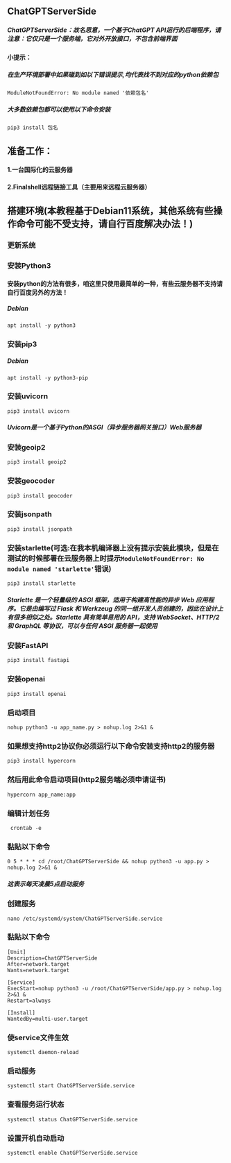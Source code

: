 ## ChatGPTServerSide
##### ChatGPTServerSide：故名思意，一个基于ChatGPT API运行的后端程序，请注意：它仅只是一个服务端，它对外开放接口，不包含前端界面
#### 小提示：
##### 在生产环境部署中如果碰到如以下错误提示,均代表找不到对应的python依赖包
`ModuleNotFoundError: No module named '依赖包名'`
##### 大多数依赖包都可以使用以下命令安装
    pip3 install 包名 
## 准备工作：
#### 1.一台国际化的云服务器
#### 2.Finalshell远程链接工具（主要用来远程云服务器）
## 搭建环境(本教程基于Debian11系统，其他系统有些操作命令可能不受支持，请自行百度解决办法！)
### 更新系统
### 安装Python3
#### 安装python的方法有很多，咱这里只使用最简单的一种，有些云服务器不支持请自行百度另外的方法！
##### Debian
    apt install -y python3
### 安装pip3
##### Debian
    apt install -y python3-pip
### 安装uvicorn
    pip3 install uvicorn
##### Uvicorn是一个基于Python的ASGI（异步服务器网关接口）Web服务器
### 安装geoip2
    pip3 install geoip2
### 安装geocoder
    pip3 install geocoder
### 安装jsonpath
    pip3 install jsonpath
### 安装starlette(可选:在我本机编译器上没有提示安装此模块，但是在测试的时候部署在云服务器上时提示`ModuleNotFoundError: No module named 'starlette'`错误)
    pip3 install starlette
##### Starlette 是一个轻量级的 ASGI 框架，适用于构建高性能的异步 Web 应用程序。它是由编写过 Flask 和 Werkzeug 的同一组开发人员创建的，因此在设计上有很多相似之处。Starlette 具有简单易用的 API，支持 WebSocket、HTTP/2 和 GraphQL 等协议，可以与任何 ASGI 服务器一起使用
### 安装FastAPI
    pip3 install fastapi
### 安装openai
    pip3 install openai
### 启动项目
    nohup python3 -u app_name.py > nohup.log 2>&1 &
### 如果想支持http2协议你必须运行以下命令安装支持http2的服务器
    pip3 install hypercorn
### 然后用此命令启动项目(http2服务端必须申请证书)
    hypercorn app_name:app
### 编辑计划任务
     crontab -e
### 黏贴以下命令
    0 5 * * * cd /root/ChatGPTServerSide && nohup python3 -u app.py > nohup.log 2>&1 &
##### 这表示每天凌晨5点启动服务
### 创建服务
    nano /etc/systemd/system/ChatGPTServerSide.service
### 黏贴以下命令
    [Unit]
    Description=ChatGPTServerSide
    After=network.target
    Wants=network.target

    [Service]
    ExecStart=nohup python3 -u /root/ChatGPTServerSide/app.py > nohup.log 2>&1 &
    Restart=always

    [Install]
    WantedBy=multi-user.target
### 使service文件生效
    systemctl daemon-reload
### 启动服务
    systemctl start ChatGPTServerSide.service
### 查看服务运行状态
    systemctl status ChatGPTServerSide.service
### 设置开机自动启动
    systemctl enable ChatGPTServerSide.service
